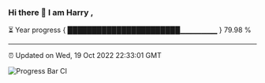 ### Hi there 👋 I am Harry , 

⏳ Year progress { ███████████████████████▁▁▁▁▁▁▁ } 79.98 %

---

⏰ Updated on Wed, 19 Oct 2022 22:33:01 GMT

![Progress Bar CI](https://github.com/duykhang68/duykhang68/workflows/Progress%20Bar%20CI/badge.svg)
